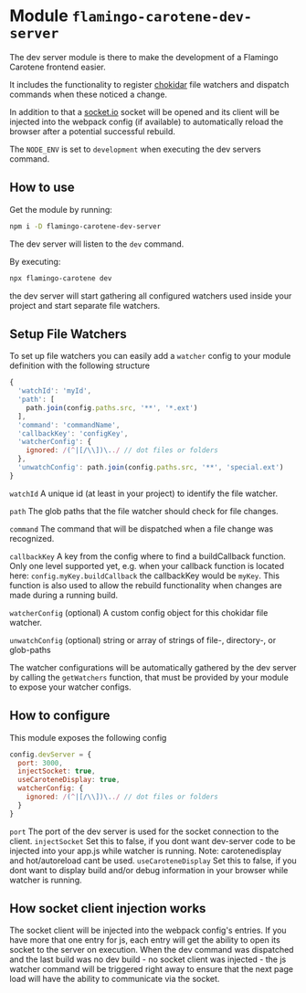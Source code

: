 # Module `flamingo-carotene-dev-server`

The dev server module is there to make the development of a Flamingo Carotene frontend easier.

It includes the functionality to register [chokidar](https://github.com/paulmillr/chokidar) file watchers and dispatch
commands when these noticed a change.

In addition to that a [socket.io](https://github.com/socketio/socket.io) socket will be opened and its client will be
injected into the webpack config (if available) to automatically reload the browser after a potential successful
rebuild.

The `NODE_ENV` is set to `development` when executing the dev servers command.

## How to use

Get the module by running:
```bash
npm i -D flamingo-carotene-dev-server
```

The dev server will listen to the `dev` command.

By executing:
```bash
npx flamingo-carotene dev
```
the dev server will start gathering all configured watchers used inside your project and start separate file watchers.

## Setup File Watchers

To set up file watchers you can easily add a `watcher` config to your module definition with the following structure
```js
{
  'watchId': 'myId',
  'path': [
    path.join(config.paths.src, '**', '*.ext')
  ],
  'command': 'commandName',
  'callbackKey': 'configKey',
  'watcherConfig': {
    ignored: /(^|[/\\])\../ // dot files or folders
  },
  'unwatchConfig': path.join(config.paths.src, '**', 'special.ext')
}
```

`watchId` A unique id (at least in your project) to identify the file watcher.

`path` The glob paths that the file watcher should check for file changes.

`command` The command that will be dispatched when a file change was recognized.

`callbackKey` A key from the config where to find a buildCallback function. Only one level supported yet,
e.g. when your callback function is located here: `config.myKey.buildCallback` the callbackKey would be `myKey`. This
function is also used to allow the rebuild functionality when changes are made during a running build.

`watcherConfig` (optional) A custom config object for this chokidar file watcher.

`unwatchConfig` (optional) string or array of strings of file-, directory-, or glob-paths

The watcher configurations will be automatically gathered by the dev server by calling the `getWatchers`
function, that must be provided by your module to expose your watcher configs.

## How to configure

This module exposes the following config
```js
config.devServer = {
  port: 3000,
  injectSocket: true,
  useCaroteneDisplay: true,
  watcherConfig: {
    ignored: /(^|[/\\])\../ // dot files or folders
  }
}
```

`port` The port of the dev server is used for the socket connection to the client.
`injectSocket` Set this to false, if you dont want dev-server code to be injected into your app.js while watcher is running. Note: carotenedisplay and hot/autoreload cant be used.
`useCaroteneDisplay` Set this to false, if you dont want to display build and/or debug information in your browser while watcher is running.

## How socket client injection works

The socket client will be injected into the webpack config's entries. If you have more that one entry for js, each entry
will get the ability to open its socket to the server on execution. When the dev command was dispatched and the last
build was no dev build - no socket client was injected - the js watcher command will be triggered right away to ensure
that the next page load will have the ability to communicate via the socket.
